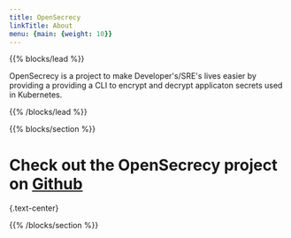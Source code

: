 ```yaml
---
title: OpenSecrecy
linkTitle: About
menu: {main: {weight: 10}}
---
```



{{% blocks/lead %}}

OpenSecrecy is a project to make Developer's/SRE's lives easier by providing a providing a CLI to encrypt and decrypt applicaton secrets used in Kubernetes.

{{% /blocks/lead %}}

{{% blocks/section %}}

# Check out the OpenSecrecy project on [Github](https://github.com/OpenSecrecy)
{.text-center}

{{% /blocks/section %}}